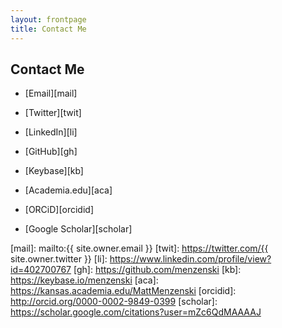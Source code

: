 ```yaml
---
layout: frontpage
title: Contact Me
---
```


## Contact Me

* [Email][mail]

* [Twitter][twit]

* [LinkedIn][li]

* [GitHub][gh]

* [Keybase][kb]

* [Academia.edu][aca]

* [ORCiD][orcidid]

* [Google Scholar][scholar]


[mail]: mailto:{{ site.owner.email }}
[twit]: https://twitter.com/{{ site.owner.twitter }}
[li]: https://www.linkedin.com/profile/view?id=402700767
[gh]: https://github.com/menzenski
[kb]: https://keybase.io/menzenski 
[aca]: https://kansas.academia.edu/MattMenzenski
[orcidid]: http://orcid.org/0000-0002-9849-0399
[scholar]: https://scholar.google.com/citations?user=mZc6QdMAAAAJ
